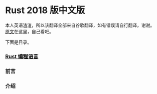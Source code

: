 # Rust 2018 版中文版  
本人英语渣渣，所以该翻译全部来自谷歌翻译，如有错误请自行翻译，谢谢。  
[原文][1]在这里，自己看吧。  

下面是目录。  


### [Rust 编程语言](./the-rust-programming-languages.md)
### 前言
### 介绍
  
[1]: https://github.com/rust-lang/book
